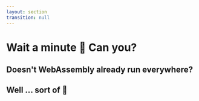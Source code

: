 ```yaml
---
layout: section
transition: null
---
```


# Wait a minute 🤔 Can you?

<v-clicks>

## Doesn't WebAssembly already run everywhere?
## Well ... sort of 😬

</v-clicks>

<!--
Kræn:  I see it in your eyes: Confusion, despair.
[click] Doesn't WebAssembly already run everywhere?
Doesn't WebAssembly already run in React Native apps?
[click] Well ... sort of, prior art required serialization of data, used an old architecture of React Native or are limited in the set of WASM features supported.

Good news: The gap is closing and in this talk we'll share recent advancements in bringing WebAssembly to React Native.

Ultimately, we're talking today, to extend an invitation into the React Native community and ecosystem!
-->
